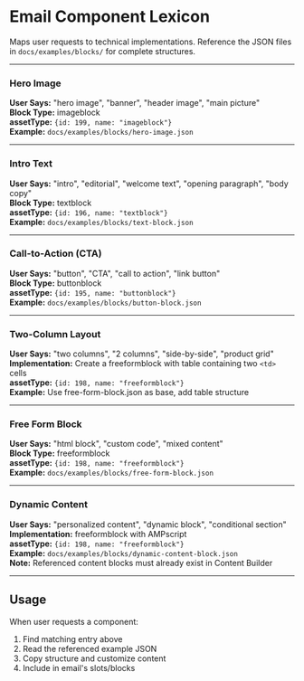 # Email Component Lexicon

Maps user requests to technical implementations. Reference the JSON files in `docs/examples/blocks/` for complete structures.

---

### Hero Image

**User Says:** "hero image", "banner", "header image", "main picture"  
**Block Type:** imageblock  
**assetType:** `{id: 199, name: "imageblock"}`  
**Example:** `docs/examples/blocks/hero-image.json`

---

### Intro Text

**User Says:** "intro", "editorial", "welcome text", "opening paragraph", "body copy"  
**Block Type:** textblock  
**assetType:** `{id: 196, name: "textblock"}`  
**Example:** `docs/examples/blocks/text-block.json`

---

### Call-to-Action (CTA)

**User Says:** "button", "CTA", "call to action", "link button"  
**Block Type:** buttonblock  
**assetType:** `{id: 195, name: "buttonblock"}`  
**Example:** `docs/examples/blocks/button-block.json`

---

### Two-Column Layout

**User Says:** "two columns", "2 columns", "side-by-side", "product grid"  
**Implementation:** Create a freeformblock with table containing two `<td>` cells  
**assetType:** `{id: 198, name: "freeformblock"}`  
**Example:** Use free-form-block.json as base, add table structure

---

### Free Form Block

**User Says:** "html block", "custom code", "mixed content"  
**Block Type:** freeformblock  
**assetType:** `{id: 198, name: "freeformblock"}`  
**Example:** `docs/examples/blocks/free-form-block.json`

---

### Dynamic Content

**User Says:** "personalized content", "dynamic block", "conditional section"  
**Implementation:** freeformblock with AMPscript  
**assetType:** `{id: 198, name: "freeformblock"}`  
**Example:** `docs/examples/blocks/dynamic-content-block.json`  
**Note:** Referenced content blocks must already exist in Content Builder

---

## Usage

When user requests a component:
1. Find matching entry above
2. Read the referenced example JSON
3. Copy structure and customize content
4. Include in email's slots/blocks
